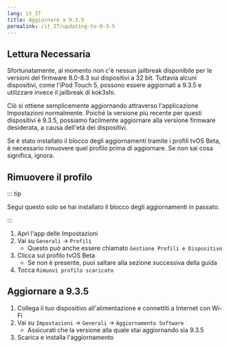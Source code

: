 ```yaml
---
lang: it_IT
title: Aggiornare a 9.3.5
permalink: /it_IT/updating-to-9-3-5
---
```


## Lettura Necessaria

Sfortunatamente, al momento non c'è nessun jailbreak disponibile per le versioni del firmware 8.0-8.3 sui dispositivi a 32 bit. Tuttavia alcuni dispositivi, come l'iPod Touch 5, possono essere aggiornati a 9.3.5 e utilizzare invece il jailbreak di kok3shi.

Ciò si ottiene semplicemente aggiornando attraverso l'applicazione Impostazioni normalmente. Poiché la versione più recente per questi dispositivi è 9.3.5, possiamo facilmente aggiornare alla versione firmware desiderata, a causa dell'età dei dispositivi.

Se è stato installato il blocco degli aggiornamenti tramite i profili tvOS Beta, è necessario rimuovere quel profilo prima di aggiornare. Se non sai cosa significa, ignora.

## Rimuovere il profilo

::: tip

Segui questo solo se hai installato il blocco degli aggiornamenti in passato.

:::

1. Apri l'app delle Impostazioni
1. Vai su `Generali` -> `Profili`
    - Questo può anche essere chiamato `Gestione Profili e Dispositivo`
1. Clicca sul profilo tvOS Beta
    - Se non è presente, puoi saltare alla sezione successiva della guida
1. Tocca `Rimuovi profilo scaricato`

## Aggiornare a 9.3.5

1. Collega il tuo dispositivo all'alimentazione e connettiti a Internet con Wi-Fi
1. Vai su `Impostazioni` -> `Generali` -> `Aggiornamento Software`
    - Assicurati che la versione alla quale stai aggiornando sia 9.3.5
1. Scarica e installa l'aggiornamento
